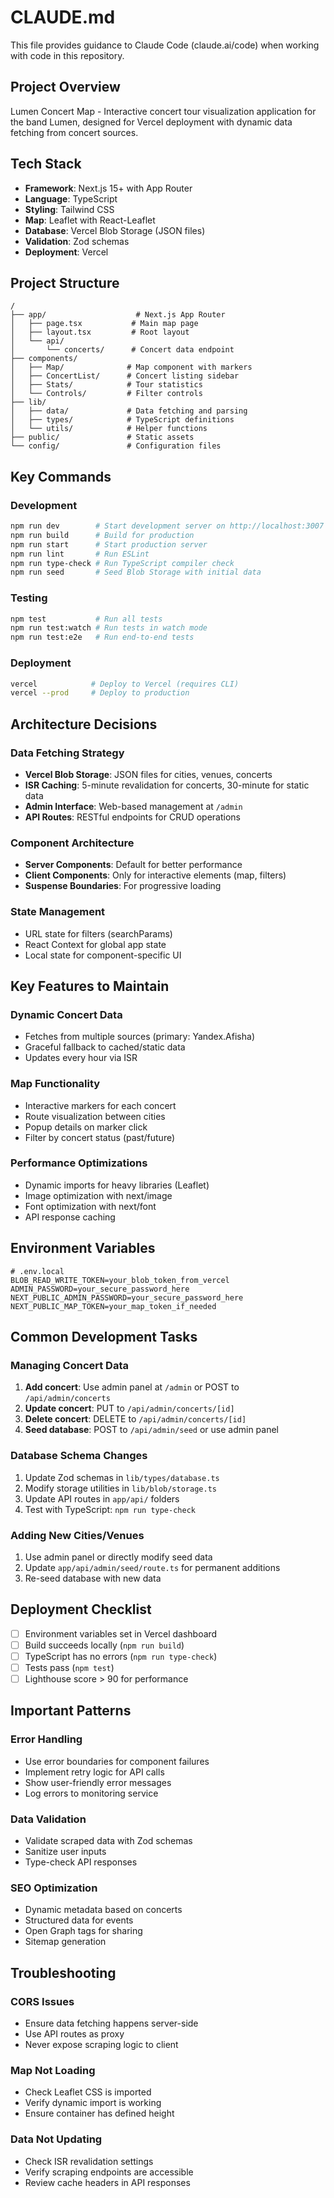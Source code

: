 # CLAUDE.md

This file provides guidance to Claude Code (claude.ai/code) when working with code in this repository.

## Project Overview
Lumen Concert Map - Interactive concert tour visualization application for the band Lumen, designed for Vercel deployment with dynamic data fetching from concert sources.

## Tech Stack
- **Framework**: Next.js 15+ with App Router
- **Language**: TypeScript
- **Styling**: Tailwind CSS
- **Map**: Leaflet with React-Leaflet
- **Database**: Vercel Blob Storage (JSON files)
- **Validation**: Zod schemas
- **Deployment**: Vercel

## Project Structure
```
/
├── app/                    # Next.js App Router
│   ├── page.tsx           # Main map page
│   ├── layout.tsx         # Root layout
│   └── api/               
│       └── concerts/      # Concert data endpoint
├── components/            
│   ├── Map/              # Map component with markers
│   ├── ConcertList/      # Concert listing sidebar
│   ├── Stats/            # Tour statistics
│   └── Controls/         # Filter controls
├── lib/                   
│   ├── data/             # Data fetching and parsing
│   ├── types/            # TypeScript definitions
│   └── utils/            # Helper functions
├── public/               # Static assets
└── config/               # Configuration files
```

## Key Commands

### Development
```bash
npm run dev        # Start development server on http://localhost:3007
npm run build      # Build for production
npm run start      # Start production server
npm run lint       # Run ESLint
npm run type-check # Run TypeScript compiler check
npm run seed       # Seed Blob Storage with initial data
```

### Testing
```bash
npm test           # Run all tests
npm run test:watch # Run tests in watch mode
npm run test:e2e   # Run end-to-end tests
```

### Deployment
```bash
vercel            # Deploy to Vercel (requires CLI)
vercel --prod     # Deploy to production
```

## Architecture Decisions

### Data Fetching Strategy
- **Vercel Blob Storage**: JSON files for cities, venues, concerts
- **ISR Caching**: 5-minute revalidation for concerts, 30-minute for static data
- **Admin Interface**: Web-based management at `/admin`
- **API Routes**: RESTful endpoints for CRUD operations

### Component Architecture
- **Server Components**: Default for better performance
- **Client Components**: Only for interactive elements (map, filters)
- **Suspense Boundaries**: For progressive loading

### State Management
- URL state for filters (searchParams)
- React Context for global app state
- Local state for component-specific UI

## Key Features to Maintain

### Dynamic Concert Data
- Fetches from multiple sources (primary: Yandex.Afisha)
- Graceful fallback to cached/static data
- Updates every hour via ISR

### Map Functionality
- Interactive markers for each concert
- Route visualization between cities
- Popup details on marker click
- Filter by concert status (past/future)

### Performance Optimizations
- Dynamic imports for heavy libraries (Leaflet)
- Image optimization with next/image
- Font optimization with next/font
- API response caching

## Environment Variables
```env
# .env.local
BLOB_READ_WRITE_TOKEN=your_blob_token_from_vercel
ADMIN_PASSWORD=your_secure_password_here
NEXT_PUBLIC_ADMIN_PASSWORD=your_secure_password_here
NEXT_PUBLIC_MAP_TOKEN=your_map_token_if_needed
```

## Common Development Tasks

### Managing Concert Data
1. **Add concert**: Use admin panel at `/admin` or POST to `/api/admin/concerts`
2. **Update concert**: PUT to `/api/admin/concerts/[id]`
3. **Delete concert**: DELETE to `/api/admin/concerts/[id]`
4. **Seed database**: POST to `/api/admin/seed` or use admin panel

### Database Schema Changes
1. Update Zod schemas in `lib/types/database.ts`
2. Modify storage utilities in `lib/blob/storage.ts`
3. Update API routes in `app/api/` folders
4. Test with TypeScript: `npm run type-check`

### Adding New Cities/Venues
1. Use admin panel or directly modify seed data
2. Update `app/api/admin/seed/route.ts` for permanent additions
3. Re-seed database with new data

## Deployment Checklist
- [ ] Environment variables set in Vercel dashboard
- [ ] Build succeeds locally (`npm run build`)
- [ ] TypeScript has no errors (`npm run type-check`)
- [ ] Tests pass (`npm test`)
- [ ] Lighthouse score > 90 for performance

## Important Patterns

### Error Handling
- Use error boundaries for component failures
- Implement retry logic for API calls
- Show user-friendly error messages
- Log errors to monitoring service

### Data Validation
- Validate scraped data with Zod schemas
- Sanitize user inputs
- Type-check API responses

### SEO Optimization
- Dynamic metadata based on concerts
- Structured data for events
- Open Graph tags for sharing
- Sitemap generation

## Troubleshooting

### CORS Issues
- Ensure data fetching happens server-side
- Use API routes as proxy
- Never expose scraping logic to client

### Map Not Loading
- Check Leaflet CSS is imported
- Verify dynamic import is working
- Ensure container has defined height

### Data Not Updating
- Check ISR revalidation settings
- Verify scraping endpoints are accessible
- Review cache headers in API responses